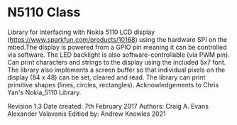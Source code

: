   N5110 Class
  ===========
  
  Library for interfacing with Nokia 5110 LCD display (https://www.sparkfun.com/products/10168) using 
  the hardware SPI on the mbed.The display is powered from a GPIO pin meaning it can be controlled via 
  software. The LED backlight is also software-controllable (via PWM pin). Can print characters and
  strings to the display using the included 5x7 font. The library also implements a screen buffer so 
  that individual pixels on the display (84 x 48) can be set, cleared and read. The library can print 
  primitive shapes (lines, circles, rectangles). Acknowledgements to Chris Yan's Nokia_5110 Library.

  Revision 1.3
  Date created: 7th February 2017
  Authors: Craig A. Evans
           Alexander Valavanis
  Editied by: Andrew Knowles 2021
